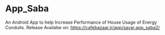 # App_Saba
An Android App to help Increase Performance of House Usage of Energy Conduits.
Release Availabe on:
https://cafebazaar.ir/app/savar.app_saba2/
